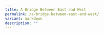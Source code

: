 ```yaml
---
title: A Bridge Between East and West
permalink: /a-bridge-between-east-and-west/
variant: markdown
description: ""
---
```


